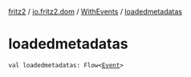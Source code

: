[fritz2](../../index.md) / [io.fritz2.dom](../index.md) / [WithEvents](index.md) / [loadedmetadatas](./loadedmetadatas.md)

# loadedmetadatas

`val loadedmetadatas: Flow<`[`Event`](https://kotlinlang.org/api/latest/jvm/stdlib/org.w3c.dom.events/-event/index.html)`>`